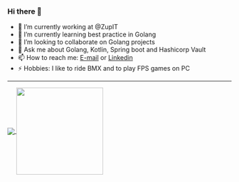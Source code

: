 ### Hi there 👋

- 🔭 I’m currently working at @ZupIT
- 🌱 I’m currently learning best practice in Golang
- 👯 I’m looking to collaborate on Golang projects
- 💬 Ask me about Golang, Kotlin, Spring boot and Hashicorp Vault
- 📫 How to reach me: [E-mail](kadu.artur@gmail.com) or [Linkedin](www.linkedin.com/in/kadu-artur-prussek)
- ⚡ Hobbies: I like to ride BMX and to play FPS games on PC

---

<a href="https://github.com/kaduartur">
  <img align="center" src="https://github-readme-stats.vercel.app/api?username=kaduartur&show_icons=true&count_private=true" />
</a>
<a href="https://github.com/kaduartur">
  <img align="center" height="195" src="https://github-readme-stats.vercel.app/api/top-langs/?username=kaduartur&layout=compact" />
</a>
